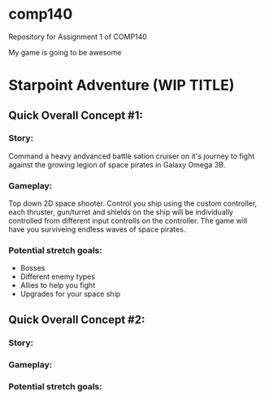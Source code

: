 # comp140
Repository for Assignment 1 of COMP140

My game is going to be awesome

# Starpoint Adventure (WIP TITLE)

## Quick Overall Concept #1:
### Story:
Command a heavy andvanced battle sation cruiser on it's journey to fight against the growing legion of space pirates in Galaxy Omega 3B.

### Gameplay:
Top down 2D space shooter. Control you ship using the custom controller, each thruster, gun/turret and shields on the ship will be individually controlled from different input controlls on the controller.
The game will have you surviveing endless waves of space pirates.

### Potential stretch goals:
- Bosses
- Different enemy types
- Allies to help you fight
- Upgrades for your space ship

## Quick Overall Concept #2:
### Story:

### Gameplay:

### Potential stretch goals: